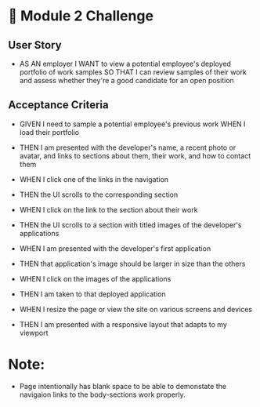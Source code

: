 # 📖 Module 2 Challenge


## User Story

* AS AN employer
I WANT to view a potential employee's deployed portfolio of work samples
SO THAT I can review samples of their work and assess whether they're a good candidate for an open position

## Acceptance Criteria
* GIVEN I need to sample a potential employee's previous work
   WHEN I load their portfolio
* THEN I am presented with the developer's name, a recent photo or avatar, and links to sections about them, their work, and how to contact them

* WHEN I click one of the links in the navigation
* THEN the UI scrolls to the corresponding section
* WHEN I click on the link to the section about their work
* THEN the UI scrolls to a section with titled images of the developer's applications
* WHEN I am presented with the developer's first application
* THEN that application's image should be larger in size than the others
* WHEN I click on the images of the applications
* THEN I am taken to that deployed application
* WHEN I resize the page or view the site on various screens and devices
* THEN I am presented with a responsive layout that adapts to my viewport

# Note:
* Page intentionally has blank space to be able to demonstate the navigaion links to the body-sections work properly.